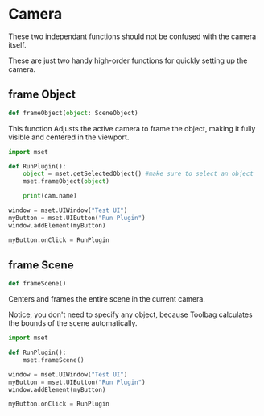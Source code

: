 # Camera

These two independant functions should not be confused with the camera itself.

These are just two handy high-order functions for quickly setting up the camera.

## frame Object

```python title="code"
def frameObject(object: SceneObject)
```

This function Adjusts the active camera to frame the object, making it fully visible and centered in the viewport.

```python title="example"
import mset

def RunPlugin():
    object = mset.getSelectedObject() #make sure to select an object
    mset.frameObject(object)

    print(cam.name)

window = mset.UIWindow("Test UI")
myButton = mset.UIButton("Run Plugin")
window.addElement(myButton)

myButton.onClick = RunPlugin
```

## frame Scene

```python title="code"
def frameScene()
```

Centers and frames the entire scene in the current camera.

Notice, you don't need to specify any object, because Toolbag calculates the bounds of the scene automatically.


```python title="example"
import mset

def RunPlugin():
    mset.frameScene()

window = mset.UIWindow("Test UI")
myButton = mset.UIButton("Run Plugin")
window.addElement(myButton)

myButton.onClick = RunPlugin
```